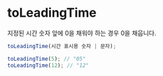 # toLeadingTime

지정된 시간 숫자 앞에 0을 채워야 하는 경우 0을 채웁니다.

```ts
toLeadingTime(시간 표시용 숫자 | 문자);
```

```ts
toLeadingTime(5); // "05"
toLeadingTime(12); // "12"
```